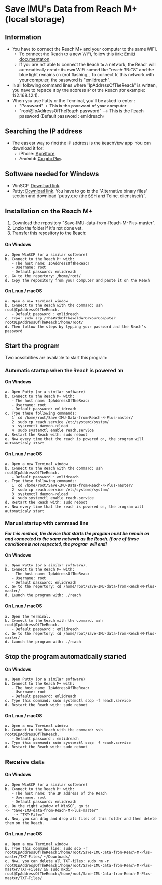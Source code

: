 # Save IMU's Data from Reach M+ (local storage)
## Information
- You have to connect the Reach M+ and your computer to the same WiFi. 
  - To connect the Reach to a new WiFi, follow this link: [Emild documentation](https://doc.emlid.com/reachm-plus/common/reachview/).
  - If you are not able to connect the Reach to a network, the Reach will automatically create its own WiFi named like "reach:3B:C8" and the blue light remains on (not flashing), To connect to this network with your computer, the password is "emlidreach". 
- In all following command lines where "IpAddressOfTheReach" is written, you have to replace it by the address IP of the Reach (for example: 192.168.42.1).
- When you use Putty or the Terminal, you'll be asked to enter :
  - "Password" -> This is the password of your computer
  - "root@IpAddressOfTheReach password" --> This is the Reach password (Default password : emlidreach)

## Searching the IP address
- The easiest way to find the IP address is the ReachView app. You can download it for:
  - iPhone: [AppStore](https://itunes.apple.com/us/app/reachview/id1295196887?mt=8).
  - Android: [Google Play](https://play.google.com/store/apps/details?id=com.reachview). 
  
## Software needed for Windows
- WinSCP: [Download link](https://winscp.net/eng/download.php).
- Putty: [Download link](https://www.chiark.greenend.org.uk/~sgtatham/putty/latest.html). You have to go to the "Alternative binary files" section and download "putty.exe (the SSH and Telnet client itself)".

## Installation on the Reach M+
1. Download the repository "Save-IMU-data-from-Reach-M-Plus-master".
2. Unzip the folder if it's not done yet.
3. Transfer this repository to the Reach:
  #### On Windows
    a. Open WinSCP (or a similar software)
    b. Connect to the Reach M+ with:
       - The host name: IpAddressOfTheReach
       - Username: root
       - Default password: emlidreach
    c. Go to the repertory: /home/root/
    d. Copy the repository from your computer and paste it on the Reach
  #### On Linux / macOS
    a. Open a new Terminal window
    b. Connect to the Reach with the command: ssh root@IpAddressOfTheReach. 
       - Default password : emlidreach
    c. Type: sudo scp /ThePathOfTheFolderOnYourComputer root@IpAddressOfTheReach:/home/root/
    d. Then follow the steps by typping your password and the Reach's password

## Start the program
  Two possibilities are available to start this program:
  ### Automatic startup when the Reach is powered on
  ####  On Windows
    a. Open Putty (or a similar software)
    b. Connect to the Reach M+ with:
       - The host name: IpAddressOfTheReach
       - Username: root
       - Default password: emlidreach
    c. Type these following commands: 
       1. cd /home/root/Save-IMU-Data-from-Reach-M-Plus-master/
       2. sudo cp reach.service /etc/systemd/system/
       3. systemctl daemon-reload
       4. sudo systemctl enable reach.service
    d. Restart the Reach with: sudo reboot
    e. Now every time that the reach is powered on, the program will automaticaly start
  ####  On Linux / macOS
    a. Open a new Terminal window
    b. Connect to the Reach with the command: ssh root@IpAddressOfTheReach. 
       - Default password : emlidreach
    c. Type these following commands: 
       1. cd /home/root/Save-IMU-Data-from-Reach-M-Plus-master/
       2. sudo cp reach.service /etc/systemd/system/
       3. systemctl daemon-reload
       4. sudo systemctl enable reach.service
    d. Restart the Reach with: sudo reboot
    e. Now every time that the reach is powered on, the program will automaticaly start

  ### Manual startup with command line
  **_For this method, the device that starts the program must be remain on and connected to the same network as the Reach. If one of these conditions is not respected, the program will end!_**
  #### On Windows
    a. Open Putty (or a similar software).
    b. Connect to the Reach M+ with:
       - The host name: IpAddressOfTheReach
       - Username: root
       - Default password: emlidreach
    c. Go to the repertory: cd /home/root/Save-IMU-data-from-Reach-M-Plus-master/
    d. Launch the program with: ./reach
  #### On Linux / macOS
    a. Open the Terminal.
    b. Connect to the Reach with the command: ssh root@IpAddressOfTheReach. 
       - Default password : emlidreach
    c. Go to the repertory: cd /home/root/Save-IMU-data-from-Reach-M-Plus-master/
    d. Launch the program with: ./reach

## Stop the program automatically started
  ####  On Windows
    a. Open Putty (or a similar software)
    b. Connect to the Reach M+ with:
       - The host name: IpAddressOfTheReach
       - Username: root
       - Default password: emlidreach
    c. Type this command: sudo systemctl stop -f reach.service
    d. Restart the Reach with: sudo reboot
  ####  On Linux / macOS
    a. Open a new Terminal window
    b. Connect to the Reach with the command: ssh root@IpAddressOfTheReach. 
       - Default password : emlidreach
    c. Type this command: sudo systemctl stop -f reach.service
    d. Restart the Reach with: sudo reboot

## Receive data
  ####  On Windows
    a. Open WinSCP (or a similar software)
    b. Connect to the Reach M+ with:
       - The host name: the IP address of the Reach
       - Username: root
       - Default password: emlidreach
    c. On the right window of WinSCP, go to
	-> "Save-IMU-data-from-Reach-M-Plus-master"
		-> "TXT-Files"
    d. Now, you can drag and drop all files of this folder and then delete them on the Reach.
  ####  On Linux / macOS
    a. Open a new Terminal window
    b. Type this command line: sudo scp -r root@IpAddressOfTheReach:/home/root/Save-IMU-Data-from-Reach-M-Plus-master/TXT-Files/ ~/Downloads/
    c. Now, you can delete all TXT-files: sudo rm -r root@IpAddressOfTheReach:/home/root/Save-IMU-Data-from-Reach-M-Plus-master/TXT-Files/ && sudo mkdir root@IpAddressOfTheReach:/home/root/Save-IMU-Data-from-Reach-M-Plus-master/TXT-Files/
